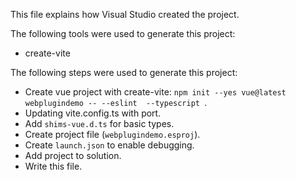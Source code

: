 This file explains how Visual Studio created the project.

The following tools were used to generate this project:
- create-vite

The following steps were used to generate this project:
- Create vue project with create-vite: `npm init --yes vue@latest webplugindemo -- --eslint  --typescript `.
- Updating vite.config.ts with port.
- Add `shims-vue.d.ts` for basic types.
- Create project file (`webplugindemo.esproj`).
- Create `launch.json` to enable debugging.
- Add project to solution.
- Write this file.
